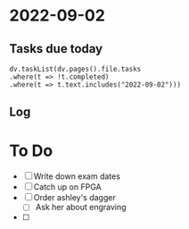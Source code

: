 # 2022-09-02
## Tasks due today
```dataviewjs
dv.taskList(dv.pages().file.tasks
.where(t => !t.completed)
.where(t => t.text.includes("2022-09-02")))
```
## Log

# To Do
- [ ] Write down exam dates
- [ ] Catch up on FPGA
- [ ] Order ashley's dagger
	- [ ] Ask her about engraving
- [ ] 